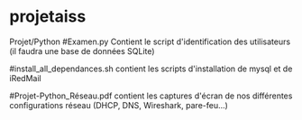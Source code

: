 # projetaiss
Projet/Python
#Examen.py Contient le script d'identification des utilisateurs (il faudra une base de données SQLite)

#install_all_dependances.sh contient les scripts d'installation de mysql et de iRedMail 

#Projet-Python_Réseau.pdf contient les captures d'écran de nos différentes configurations réseau (DHCP, DNS, Wireshark, pare-feu...)
